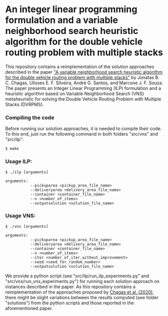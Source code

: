 # An integer linear programming formulation and a variable neighborhood search heuristic algorithm for the double vehicle routing problem with multiple stacks

This repository contains a reimplementation of the solution approaches described in the paper ["A variable neighborhood search heuristic algorithm for the double vehicle routing problem with multiple stacks"](https://onlinelibrary.wiley.com/doi/full/10.1111/itor.12623) by Jonatas B. C. Chagas, Ulisses E. F. Silveira, André G. Santos, and Marcone J. F. Souza. The paper presents an Integer Linear Programming (ILP) formulation and a heuristic algorithm based on Variable Neighborhood Search (VNS) metaheuristic for solving the Double Vehicle Routing Problem with Multiple Stacks (DVRPMS).

### Compiling the code

Before running our solution approaches, it is needed to compile their code. To this end, just run the following command in both folders "src/vns" and "src/ilp":

```console
$ make
```

### Usage ILP:

```console
$ ./ilp [arguments]

arguments:
           --pickuparea <pickup_area_file_name>
           --deliveryarea <delivery_area_file_name>
           --container <container_file_name>
           --n <number_of_items>
           --outputsolution <solution_file_name> 
```

### Usage VNS:

```console
$ ./vns [arguments]

arguments:
           --pickuparea <pickup_area_file_name>
           --deliveryarea <delivery_area_file_name>
           --container <container_file_name>
           --n <number_of_items>
           --iter <number_of_iter_without_improvement>
           --seed <seed_for_random_number>
           --outputsolution <solution_file_name> 
```
We provide a python script (see "src/ilp/run_ilp_experiments.py" and "src/vns/run_vns_experiments.py") for running each solution approach on instances described in the paper. As this repository contains a reimplementation of the approaches proposed by [Chagas et al. (2020)](https://onlinelibrary.wiley.com/doi/full/10.1111/itor.12623), there might be slight variations between the results computed (see folder "solutions") from the python scripts and those reported in the aforementioned paper.
